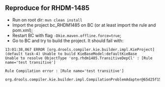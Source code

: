 Reproduce for RHDM-1485
--

* Run on root dir: `mvn clean install`
* Import the project bc_RHDM1485 on BC (or at least import the rule and pom.xml); 
* Restart BC with flag `-Dkie.maven.offline.force=true`;
* Go to BC and try to build the project. It should fail with:

~~~
13:01:38,067 ERROR [org.drools.compiler.kie.builder.impl.KieProject] (default task-4) Unable to build KieBaseModel:defaultKieBase
Unable to resolve ObjectType 'org.rhdm1485.TransitiveDepCl' : [Rule name='test transitive']

Rule Compilation error : [Rule name='test transitive']
	org.drools.compiler.kie.builder.impl.CompilationProblemAdapter@65d25f15
~~~




